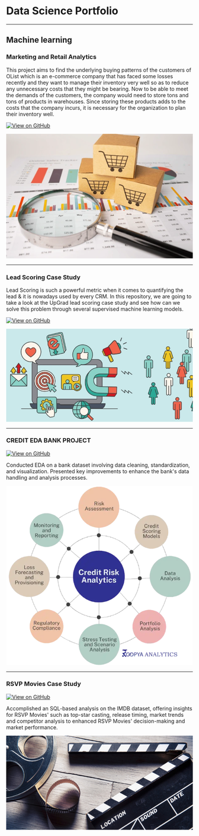 # Data Science Portfolio
---
## Machine learning

### Marketing and Retail Analytics

This project aims to find the underlying buying patterns of the customers of OList which is an e-commerce company that has faced some losses recently and they want to manage their inventory very well so as to reduce any unnecessary costs that they might be bearing. Now to be able to meet the demands of the customers, the company would need to store tons and tons of products in warehouses. Since storing these products adds to the costs that the company incurs, it is necessary for the organization to plan their inventory well.

[![View on GitHub](https://img.shields.io/badge/GitHub-View_on_GitHub-blue?logo=GitHub)](https://github.com/rahuldaskolkata/Marketing_and_Retail_Analytics)

<center><img src="assets/img/shopping-cart-logo-on-box-600nw-1761991598.webp"/></center>

---
### Lead Scoring Case Study

Lead Scoring is such a powerful metric when it comes to quantifying the lead & it is nowadays used by every CRM. In this repository, we are going to take a look at the UpGrad lead scoring case study and see how can we solve this problem through several supervised machine learning models.

[![View on GitHub](https://img.shields.io/badge/GitHub-View_on_GitHub-blue?logo=GitHub)](https://github.com/rahuldaskolkata/lead_scoring_case_study)

<center><img src="assets/img/Lead-Scoring-Whats-the-Basic-Way-to-Calculate.jpg"/></center>

---
### CREDIT EDA BANK PROJECT

[![View on GitHub](https://img.shields.io/badge/GitHub-View_on_GitHub-blue?logo=GitHub)](https://github.com/rahuldaskolkata/CREDIT_EDA_BANK_PROJECT)

Conducted EDA on a bank dataset involving data cleaning, standardization, and visualization. Presented key improvements to enhance the bank's data handling and analysis processes.
<center><img src="assets/img/credit-risk-analytics.webp"/></center>

---
### RSVP Movies Case Study

[![View on GitHub](https://img.shields.io/badge/GitHub-View_on_GitHub-blue?logo=GitHub)](https://github.com/rahuldaskolkata/RSVP_Movies_Case_Study)

Accomplished an SQL-based analysis on the IMDB dataset, offering insights for RSVP Movies' such as top-star casting, release timing, market trends and competitor analysis to enhanced RSVP Movies' decision-making and market performance.

<center><img src="assets/img/dataset-cover.jpg"/></center>
